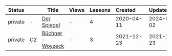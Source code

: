 |Status| |Title|Views|Lessons|Created&nbsp;&nbsp;&nbsp;&nbsp;&nbsp;&nbsp;|Updated&nbsp;&nbsp;&nbsp;&nbsp;&nbsp;&nbsp;|
|------|-|-----|-----|-------|--------------|--------------|
|private|-|[Der Spiegel](https://www.lingq.com/en/learn/de/web/library/course/600154)|-|4|2020-04-11|2024-04-02
|private|C2|[Büchner – Woyzeck](https://www.lingq.com/en/learn/de/web/library/course/985208)|-|3|2021-12-23|2021-12-23
